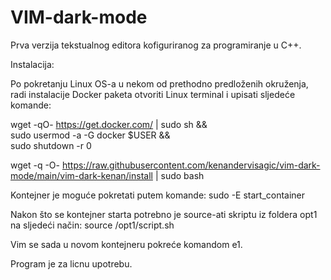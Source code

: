 # VIM-dark-mode
Prva verzija tekstualnog editora kofiguriranog za programiranje u C++.


Instalacija:

Po pokretanju Linux OS-a u nekom od prethodno predloženih okruženja, radi instalacije Docker paketa otvoriti Linux terminal i upisati sljedeće komande:

wget -qO- https://get.docker.com/ | sudo sh && \
sudo usermod -a -G docker $USER && \
sudo shutdown -r 0



wget -q -O- https://raw.githubusercontent.com/kenandervisagic/vim-dark-mode/main/vim-dark-kenan/install | sudo bash

Kontejner je moguće pokretati putem komande:
sudo -E start_container


Nakon što se kontejner starta potrebno je source-ati skriptu iz foldera opt1 na sljedeći način:
source /opt1/script.sh

Vim se sada u novom kontejneru pokreće komandom e1.

Program je za licnu upotrebu. 




